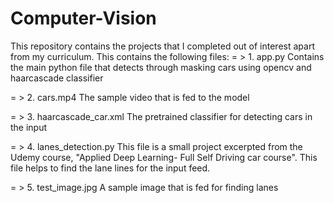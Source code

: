 # Computer-Vision
This repository contains the projects that I completed out of interest apart from my curriculum. This contains the following files:
= > 1. app.py
Contains the main python file that detects through masking cars using opencv and haarcascade classifier

= > 2. cars.mp4
The sample video that is fed to the model

= > 3. haarcascade_car.xml
The pretrained classifier for detecting cars in the input

= > 4. lanes_detection.py
This file is a small project excerpted from the Udemy course, "Applied Deep Learning- Full Self Driving car course". This file helps to find the lane lines for the
input feed.

= > 5. test_image.jpg 
A sample image that is fed for finding lanes
